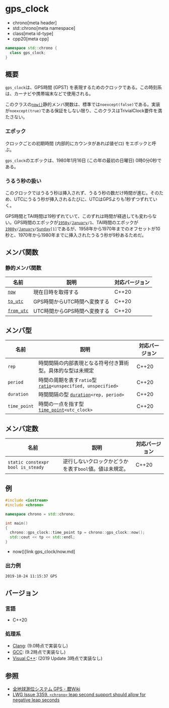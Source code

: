 # gps_clock
* chrono[meta header]
* std::chrono[meta namespace]
* class[meta id-type]
* cpp20[meta cpp]

```cpp
namespace std::chrono {
  class gps_clock;
}
```

## 概要
`gps_clock`は、GPS時間 (GPST) を表現するためのクロックである。この時刻系は、カーナビや携帯端末などで使用される。

このクラスの[`now()`](gps_clock/now.md)静的メンバ関数は、標準では`noexcept(false)`である。実装が`noexcept(true)`である保証をしない限り、このクラスはTrivialClock要件を満たさない。


### エポック
クロックごとの初期時間 (内部的にカウンタがあれば値ゼロ) をエポックと呼ぶ。

`gps_clock`のエポックは、1980年1月16日 (この年の最初の日曜日) 0時0分0秒である。


### うるう秒の扱い
このクロックではうるう秒は挿入されず、うるう秒の数だけ時間が進む。そのため、UTCにうるう秒が挿入されるたびに、UTCはGPSよりも1秒ずつずれていく。

GPS時間とTAI時間は19秒ずれていて、このずれは時間が経過しても変わらない。GPS時間のエポックが[`1958y`](year/op_y.md)`/`[`January`](month_constants.md)`/1`、TAI時間のエポックが[`1980y`](year/op_y.md)`/`[`January`](month_constants.md)`/`[`Sunday`](weekday_constants.md)`[1]`であるが、1958年から1970年までのオフセットが10秒と、1970年から1980年までに挿入されたうるう秒が9秒あるためだ。


## メンバ関数
### 静的メンバ関数

| 名前 | 説明 | 対応バージョン |
|------|------|----------------|
| [`now`](gps_clock/now.md)           | 現在日時を取得する           | C++20 |
| [`to_utc`](gps_clock/to_utc.md)     | GPS時間からUTC時間へ変換する | C++20 |
| [`from_utc`](gps_clock/from_utc.md) | UTC時間からGPS時間へ変換する | C++20 |


## メンバ型

| 名前 | 説明 | 対応バージョン |
|--------------|--------------------------------|-------|
| `rep`        | 時間間隔の内部表現となる符号付き算術型。具体的な型は未規定    | C++20 |
| `period`     | 時間の周期を表す`ratio`型 [`ratio`](/reference/ratio/ratio.md)`<unspecified, unspecified>` | C++20 |
| `duration`   | 時間間隔の型 [`duration`](duration.md)`<rep, period>`         | C++20 |
| `time_point` | 時間の一点を指す型 [`time_point`](time_point.md)`<utc_clock>` | C++20 |


## メンバ定数

| 名前 | 説明 | 対応バージョン |
|-------------|--------------------------------------------------------|-------|
| `static constexpr bool is_steady` | 逆行しないクロックかどうかを表す`bool`値。値は未規定。 | C++20 |


## 例
```cpp example
#include <iostream>
#include <chrono>

namespace chrono = std::chrono;

int main()
{
  chrono::gps_clock::time_point tp = chrono::gps_clock::now();
  std::cout << tp << std::endl;
}
```
* now()[link gps_clock/now.md]

### 出力例
```
2019-10-24 11:15:37 GPS
```

## バージョン
### 言語
- C++20

### 処理系
- [Clang](/implementation.md#clang): (9.0時点で実装なし)
- [GCC](/implementation.md#gcc): (9.2時点で実装なし)
- [Visual C++](/implementation.md#visual_cpp): (2019 Update 3時点で実装なし)


## 参照
- [全地球測位システム GPS - 暦Wiki](https://eco.mtk.nao.ac.jp/koyomi/wiki/GPS.html)
- [LWG Issue 3359. `<chrono>` leap second support should allow for negative leap seconds](http://www.open-std.org/jtc1/sc22/wg21/docs/papers/2020/p2117r0.html#3359)
